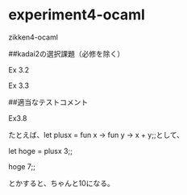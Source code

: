 # experiment4-ocaml
zikken4-ocaml

##kadai2の選択課題（必修を除く）

Ex 3.2

Ex 3.3

##適当なテストコメント

Ex3.8

たとえば、let plusx = fun x -> fun y -> x + y;;として、

let hoge = plusx 3;;

hoge 7;;

とかすると、ちゃんと10になる。
